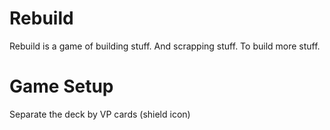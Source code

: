 # Rebuild

Rebuild is a game of building stuff. And scrapping stuff. To build more stuff.

# Game Setup

Separate the deck by VP cards (shield icon)

